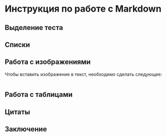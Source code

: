 # Инструкция по работе с Markdown

## Выделение теста

## Списки

## Работа с изображениями

Чтобы вставить изображение в текст, необходимо сделать следующее: 

![]()

## Работа с таблицами

## Цитаты

## Заключение